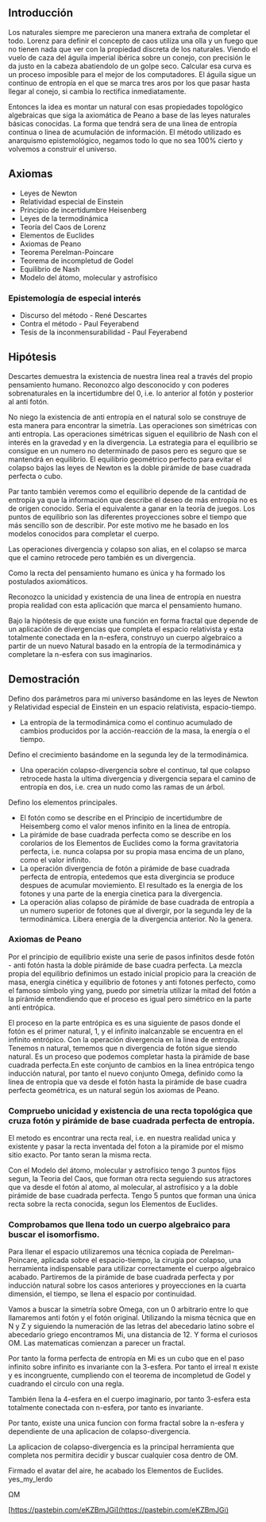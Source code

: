 ## Introducción 
 
Los naturales siempre me parecieron una manera extraña de completar el todo. Lorenz para definir el concepto de caos utiliza una olla y un fuego que no tienen nada que ver con la propiedad discreta de los naturales. 
Viendo el vuelo de caza del águila imperial ibérica sobre un conejo, con precisión le da justo en la cabeza abatiendolo de un golpe seco. Calcular esa curva es un proceso imposible para el mejor de los computadores. El águila sigue un continuo de entropía en el que se marca tres aros por los que pasar hasta llegar al conejo, si cambia lo rectifica inmediatamente. 
 
Entonces la idea es montar un natural con esas propiedades topológico algebraicas que siga la axiomática de Peano a base de las leyes naturales básicas conocidas. La forma que tendrá sera de una linea de entropía continua o linea de acumulación de información. 
El método utilizado es anarquismo epistemológico, negamos todo lo que no sea 100% cierto y volvemos a construir el universo. 

## Axiomas
- Leyes de Newton
- Relatividad especial de Einstein
- Principio de incertidumbre Heisenberg 
- Leyes de la termodinámica 
- Teoría del Caos de Lorenz
- Elementos de Euclides
- Axiomas de Peano
- Teorema Perelman-Poincare
- Teorema de incompletud de Godel
- Equilibrio de Nash
- Modelo del átomo, molecular y astrofísico

  
### Epistemología de especial interés
- Discurso del método - René Descartes
- Contra el método - Paul Feyerabend
- Tesis de la inconmensurabilidad - Paul Feyerabend

## Hipótesis
Descartes demuestra la existencia de nuestra linea real a través del propio pensamiento humano. 
Reconozco algo desconocido y con poderes sobrenaturales en la incertidumbre del 0, i.e. lo anterior al fotón y posterior al anti fotón. 


No niego la existencia de anti entropía en el natural solo se construye de esta manera para encontrar la simetría. Las operaciones son simétricas con anti entropía. 
Las operaciones simétricas siguen el equilibrio de Nash con el interés en la gravedad y en la divergencia. La estrategia para el equilibrio se consigue en un numero no determinado de pasos pero es seguro que se mantendrá en equilibrio.
El equilibrio geométrico perfecto para evitar el colapso bajos las leyes de Newton es la doble pirámide de base cuadrada perfecta o cubo. 

Par tanto también veremos como el equilibrio depende de la cantidad de entropía ya que la información que describe el deseo de más entropía no es de origen conocido. Seria el equivalente a ganar en la teoría de juegos. 
Los puntos de equilibrio son las diferentes proyecciones sobre el tiempo que más sencillo son de describir. 
Por este motivo me he basado en los modelos conocidos para completar el cuerpo.

Las operaciones divergencia y colapso son alias, en el colapso se marca que el camino retrocede pero también es un divergencia. 


Como la recta del pensamiento humano es única y ha formado los postulados axiomáticos. 

Reconozco la unicidad y existencia de una linea de entropía en nuestra propia realidad con esta aplicación que marca el pensamiento humano.

Bajo la hipótesis de que existe una función en forma fractal que depende de un aplicación de divergencias que completa el espacio relativista y esta totalmente conectada en la n-esfera, construyo un cuerpo algebraico a partir de un nuevo Natural basado en la entropía de la termodinámica y completare la n-esfera con sus imaginarios.

## Demostración
Defino dos parámetros para mi universo basándome en las leyes de Newton y Relatividad especial de Einstein en un espacio relativista, espacio-tiempo.
- La entropía de la termodinámica como el continuo acumulado de cambios producidos por la acción-reacción de la masa, la energía o el tiempo.

  
Defino el crecimiento basándome en la segunda ley de la termodinámica.
- Una operación colapso-divergencia sobre el continuo, tal que colapso retrocede hasta la ultima divergencia y divergencia separa el camino de entropía en dos, i.e. crea un nudo como las ramas de un árbol.


Defino los elementos principales.
- El fotón como se describe en el Principio de incertidumbre de Heisemberg como el valor menos infinito en la linea de entropía. 
- La pirámide de base cuadrada perfecta como se describe en los corolarios de los Elementos de Euclides como la forma gravitatoria perfecta, i.e. nunca colapsa por su propia masa encima de un plano, como  el valor infinito.
- La operación divergencia de fotón a pirámide de base cuadrada perfecta de entropía, entedemos que esta divergincia se produce despues de acumular moviemiento. El resultado es la energia de los fotones y una parte de la energia cinetica para la divergencia.
- La operación alias colapso de pirámide de base cuadrada de entropía a un numero superior de fotones que al divergir, por la segunda ley de la termodinámica. Libera energia de la divergencia anterior. No la genera. 

### Axiomas de Peano
Por el principio de equilibrio existe una serie de pasos infinitos desde fotón - anti fotón hasta la doble pirámide de base cuadra perfecta. La mezcla propia del equilibrio definimos un estado inicial propicio para la creación de masa, energía cinética y equilibrio de fotones y anti fotones perfecto, como el famoso símbolo ying yang, puedo por simetría utilizar la mitad del fotón a la pirámide entendiendo que el proceso es igual pero simétrico en la parte anti entrópica.

El proceso en la parte entrópica es es una siguiente de pasos donde el fotón es el primer natural, 1, y el infinito inalcanzable se encuentra en el infinito entrópico. Con la operación divergencia en la linea de entropía.
Tenemos n natural, tememos que n divergencia de fotón sigue siendo natural. Es un proceso que podemos completar hasta la pirámide de base cuadrada perfecta.En este conjunto de cambios en la linea entrópica tengo inducción natural, por tanto el nuevo conjunto Omega, definido como la linea de entropía que va desde el fotón hasta la pirámide de base cuadra perfecta geométrica, es un natural según los axiomas de Peano.

### Compruebo unicidad y existencia de una recta topológica que cruza fotón y pirámide de base cuadrada perfecta de entropía.

El metodo es encontrar una recta real, i.e. en nuestra realidad unica y existente y pasar la recta inventada del foton a la piramide por el mismo sitio exacto. Por tanto seran la misma recta.

Con el Modelo del átomo, molecular y astrofísico tengo 3 puntos fijos segun, la Teoria del Caos, que forman otra recta seguiendo sus atractores que va desde el fotón al atomo, al molecular, al astrofísico y a la doble pirámide de base cuadrada perfecta. Tengo 5 puntos que forman una única recta sobre la recta conocida, segun los Elementos de Euclides.
  
### Comprobamos que llena todo un cuerpo algebraico para buscar el isomorfismo. 
 
Para llenar el espacio utilizaremos una técnica copiada de Perelman-Poincare, aplicada sobre el espacio-tiempo, la cirugía por colapso, una herramienta indispensable para utilizar correctamente el cuerpo algebraico acabado. 
Partiremos de la pirámide de base cuadrada perfecta y por inducción natural sobre los casos anteriores y proyecciones en la cuarta dimensión, el tiempo, se llena el espacio por continuidad. 
 
Vamos a buscar la simetría sobre Omega, con un 0 arbitrario entre lo que llamaremos anti fotón y el fotón original. Utilizando la misma técnica que en N y Z y siguiendo la numeración de las letras del abecedario latino sobre el abecedario griego encontramos Mi, una distancia de 12. Y forma el curiosos OM. Las matematicas comienzan a parecer un fractal. 
 
Por tanto la forma perfecta de entropía en Mi es un cubo que en el paso infinito sobre infinito es invariante con la 3-esfera. Por tanto el irreal π existe y es incongruente, cumpliendo con el teorema de incompletud de Godel y cuadrando el circulo con una regla. 
 
También llena la 4-esfera en el cuerpo imaginario, por tanto 3-esfera esta totalmente conectada con n-esfera, por tanto es invariante. 
 
Por tanto, existe una unica funcion con forma fractal sobre la n-esfera y dependiente de una aplicacion de colapso-divergencia.

La aplicacion de colapso-divergencia es la principal herramienta que completa nos permitira decidir y buscar cualquier cosa dentro de OM.

Firmado el avatar del aire, he acabado los Elementos de Euclides. yes_my_lerdo
 
ΩM

[https://pastebin.com/eKZBmJGi](https://pastebin.com/eKZBmJGi)
 
